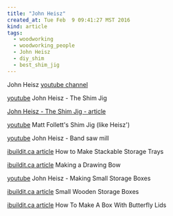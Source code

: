 ```yaml
---
title: "John Heisz"
created_at: Tue Feb  9 09:41:27 MST 2016
kind: article
tags:
  - woodworking
  - woodworking_people
  - John Heisz
  - diy_shim
  - best_shim_jig
---
```



John Heisz <a href="https://www.youtube.com/user/jpheisz" target="_blank">youtube channel</a>


<a href="https://www.youtube.com/watch?v=ijoSiaDMDp8" target="_blank">youtube</a>
John Heisz - The Shim Jig


<a href="http://www.ibuildit.ca/Workshop%20Projects/Shop%20Tricks/tricks-37.html" target="_blank">John Heisz - The Shim Jig - article</a>


<a href="https://www.youtube.com/watch?v=u7IvrUhzi94" target="_blank">youtube</a>
Matt Follett's Shim Jig (like Heisz')

<a href="https://www.youtube.com/watch?v=rhFEVf8zZkg&list=PLQl9KPrpiIH9Sk0wEiN9d0ANUOK-ntV-i&index=1" target="_blank">youtube</a>
John Heisz - Band saw mill

<a href="http://www.ibuildit.ca/Woodworking%20Projects/stackable-trays-1.html" target="_blank">ibuildit.ca article</a>
How to Make Stackable Storage Trays

<a href="http://www.ibuildit.ca/Workshop%20Projects/Shop%20Tricks/tricks-8.html" target="_blank">ibuildit.ca article</a>
Making a Drawing Bow

<a href="https://www.youtube.com/watch?v=3NRHS_tCx7M" target="_blank">youtube</a>
John Heisz - Making Small Storage Boxes

<a href="http://www.ibuildit.ca/Woodworking%20Projects/small-boxes-1.html" target="_blank">ibuildit.ca article</a>
Small Wooden Storage Boxes

<a href="http://www.ibuildit.ca/Woodworking%20Projects/camera-box.html" target="_blank">ibuildit.ca article</a>
How To Make A Box With Butterfly Lids

<!--
html boilerplate
<a href="" target="_blank"></a>
<img src="" width="400px">
<ul>
  <li></li>
</ul>
<pre>
</pre>
<pre><code>
</code></pre>
-->
